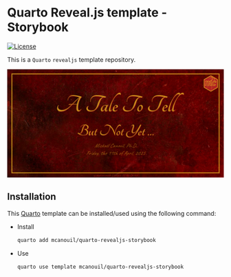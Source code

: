 # Quarto Reveal.js template - Storybook

<!-- badges: start -->
[![License](https://img.shields.io/github/license/mcanouil/quarto-revealjs-storybook)](LICENSE)
<!-- badges: end -->

This is a `Quarto` `revealjs` template repository.

[![Screenshot of title slide with a logo in the top right corner, a background looking like old paper, a block center aligned in the center of the slide with a styled title and subtitle in yellow, the author and date in transparent yellow. The footer of the slide in dark red includes the Mickaël CANOUIL website and the CC-By license.](.github/template.png)](https://m.canouil.dev/quarto-revealjs-storybook/)

## Installation

This [Quarto](quarto.org) template can be installed/used using the following command:

- Install
  ```bash
  quarto add mcanouil/quarto-revealjs-storybook
  ```
- Use
  ```bash
  quarto use template mcanouil/quarto-revealjs-storybook
  ```

